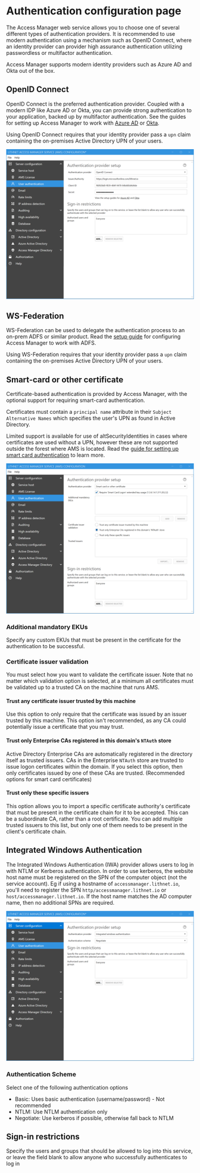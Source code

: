 # Authentication configuration page
The Access Manager web service allows you to choose one of several different types of authentication providers. It is recommended to use modern authentication using a mechanism such as OpenID Connect, where an identity provider can provider high assurance authentication utilizing passwordless or multifactor authentication.

Access Manager supports modern identity providers such as Azure AD and Okta out of the box.

## OpenID Connect
OpenID Connect is the preferred authentication provider. Coupled with a modern IDP like Azure AD or Okta, you can provide strong authentication to your application, backed up by multifactor authentication. See the guides for setting up Access Manager to work with [Azure AD](/configuration/Setting-up-authentication-with-Azure-AD) or [Okta](/configuration/Setting-up-authentication-with-Okta).

Using OpenID Connect requires that your identity provider pass a `upn` claim containing the on-premises Active Directory UPN of your users.

![](../../images/ui-page-authentication-oidc-azuread.png)

## WS-Federation
WS-Federation can be used to delegate the authentication process to an on-prem ADFS or similar product. Read the [setup guide](/configuration/Setting-up-authentication-with-ADFS) for configuring Access Manager to work with ADFS.

Using WS-Federation requires that your identity provider pass a `upn` claim containing the on-premises Active Directory UPN of your users.

## Smart-card or other certificate
Certificate-based authentication is provided by Access Manager, with the optional support for requiring smart-card authentication.

Certificates must contain a `principal name` attribute in their `Subject Alternative Names` which specifies the user's UPN as found in Active Directory.

Limited support is available for use of altSecurityIdentities in cases where certificates are used without a UPN, however these are not supported outside the forest where AMS is located. Read the [guide for setting up smart card authentication](/configuration/Setting-up-smart-card-authentication) to learn more.

![](../../images/ui-page-authentication-smartcard.png)

### Additional mandatory EKUs
Specify any custom EKUs that must be present in the certificate for the authentication to be successful.

### Certificate issuer validation
You must select how you want to validate the certificate issuer. Note that no matter which validation option is selected, at a minimum all certificates must be validated up to a trusted CA on the machine that runs AMS.

#### Trust any certificate issuer trusted by this machine
Use this option to only require that the certificate was issued by an issuer trusted by this machine. This option isn't recommended, as any CA could potentially issue a certificate that you may trust.

#### Trust only Enterprise CAs registered in this domain's `NTAuth` store
Active Directory Enterprise CAs are automatically registered in the directory itself as trusted issuers. CAs in the Enterprise `NTAuth` store are trusted to issue logon certificates within the domain. If you select this option, then only certificates issued by one of these CAs are trusted. (Recommended options for smart card certificates)

#### Trust only these specific issuers
This option allows you to import a specific certificate authority's certificate that must be present in the certificate chain for it to be accepted. This can be a subordinate CA, rather than a root certificate. You can add multiple trusted issuers to this list, but only one of them needs to be present in the client's certificate chain.

## Integrated Windows Authentication
The Integrated Windows Authentication (IWA) provider allows users to log in with NTLM or Kerberos authentication. In order to use kerberos, the website host name must be registered on the SPN of the computer object (not the service account). Eg if using a hostname of `accessmanager.lithnet.io`, you'll need to register the SPN `http/accessmanager.lithnet.io` or `host/accessmanager.lithnet.io`. If the host name matches the AD computer name, then no additional SPNs are required.

![](../../images/ui-page-authentication-iwa.png)
### Authentication Scheme
Select one of the following authentication options
- Basic: Uses basic authentication (username/password) - Not recommended
- NTLM: Use NTLM authentication only
- Negotiate: Use kerberos if possible, otherwise fall back to NTLM

## Sign-in restrictions
Specify the users and groups that should be allowed to log into this service, or leave the field blank to allow anyone who successfully authenticates to log in